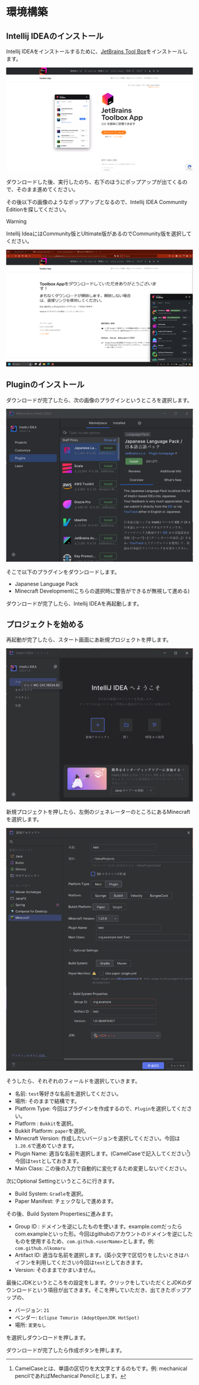 # 環境構築
## Intellij IDEAのインストール
Intellij IDEAをインストールするために、[JetBrains Tool Box](https://www.jetbrains.com/ja-jp/toolbox-app/)をインストールします。

![jetbrains tool box](./static/github-tool-box.png)

ダウンロードした後、実行したのち、右下のほうにポップアップが出てくるので、そのまま進めてください。

その後以下の画像のようなポップアップとなるので、Intellij IDEA Community Editionを探してください。

> [!WARNING]
> Intellij IdeaにはCommunity版とUltimate版があるのでCommunity版を選択してください。

![popup](./static/github-tool-box-popup.png)

## Pluginのインストール

ダウンロードが完了したら、次の画像のプラグインというところを選択します。

![plugin-select](./static/intellij-plugin-select.png)

そこで以下のプラグインをダウンロードします。
- Japanese Language Pack
- Minecraft Development(こちらの選択時に警告ができるが無視して進める)

ダウンロードが完了したら、Intellij IDEAを再起動します。

## プロジェクトを始める

再起動が完了したら、スタート画面にあ新規プロジェクトを押します。

![alt text](./static/image-1.png)

新規プロジェクトを押したら、左側のジェネレーターのところにあるMinecraftを選択します。


![alt text](./static/image-3.png)

そうしたら、それぞれのフィールドを選択していきます。

- 名前: `test`等好きな名前を選択してください。
-  場所: そのままで結構です。 
- Platform Type: 今回はプラグインを作成するので、`Plugin`を選択してください。
- Platform : `Bukkit`を選択。
- Bukkit Platform: `paper`を選択。
- Minecraft Version: 作成したいバージョンを選択してください。今回は`1.20.6`で進めていきます。
- Plugin Name: 適当な名前を選択します。(CamelCaseで記入してください[^1])今回は`test`としておきます。
- Main Class: この後の入力で自動的に変化するため変更しないでください。

[^1]: CamelCaseとは、単語の区切りを大文字とするのもです。例: mechanical pencilであればMechanical Pencilとします。

次にOptional Settingというところに行きます。
- Build System: `Gradle`を選択。
- Paper Manifest: チェックなしで進めます。

その後、Build System Propertiesに進みます。

- Group ID : ドメインを逆にしたものを使います。example.comだったらcom.exampleといった形。今回はgithubのアカウントのドメインを逆にしたものを使用するため、`com.github.<userName>`とします。例: `com.github.nlkomaru`
- Artifact ID: 適当な名前を選択します。(英小文字で区切りをしたいときはハイフンを利用してください)今回は`test`としておきます。
- Version: そのままでかまいません。

最後にJDKというところをの設定をします。クリックをしていただくとJDKのダウンロードという項目が出てきます。そこを押していただき、出てきたポップアップの、
- バージョン: `21`
- ベンダー: `Eclipse Temurin (AdoptOpenJDK HotSpot)`
- 場所: `変更なし`

を選択しダウンロードを押します。

ダウンロードが完了したら作成ボタンを押します。



